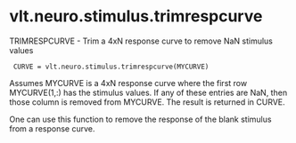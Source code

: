 # vlt.neuro.stimulus.trimrespcurve

  TRIMRESPCURVE - Trim a 4xN response curve to remove NaN stimulus values
 
     CURVE = vlt.neuro.stimulus.trimrespcurve(MYCURVE)
 
   Assumes MYCURVE is a 4xN response curve where the first row MYCURVE(1,:)
   has the stimulus values.  If any of these entries are NaN, then those column
   is removed from MYCURVE. The result is returned in CURVE.
   
   One can use this function to remove the response of the blank stimulus from a
   response curve.
